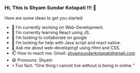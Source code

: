 ### Hi, This is Shyam Sundar Kotapati !!! 👋


Here are some ideas to get you started:

- 🔭 I’m currently working on Web-Development.
- 🌱 I’m currently learning  React using JS.
- 👯 I’m looking to collaborate on google
- 🤔 I’m looking for help with Java script and react native.
- 💬 Ask me about web-developingf using Html and CSS.
- 📫 How to reach me: Gmail: shyamsundarkotapati@gmail.com 
- 😄 Pronouns: Shyam
- ⚡ Fun fact: “One thing I cannot live without is being in online ”

